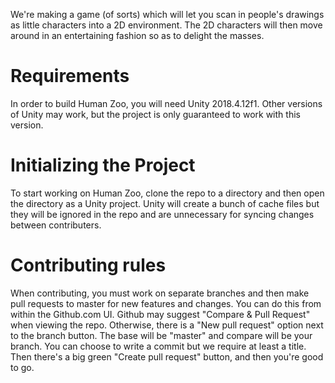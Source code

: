 We're making a game (of sorts) which will let you scan in people's drawings as little characters into a 2D environment. The 2D characters will then move around in an entertaining fashion so as to delight the masses.

Requirements
============

In order to build Human Zoo, you will need Unity 2018.4.12f1. Other versions of Unity may work, but the project is only guaranteed to work with this version.


Initializing the Project
========================
To start working on Human Zoo, clone the repo to a directory and then open the directory as a Unity project. Unity will create a bunch of cache files but they will be ignored in the repo and are unnecessary for syncing changes between contributers.

Contributing rules
==================
When contributing, you must work on separate branches and then make pull requests to master for new features and changes. You can do this from within the Github.com UI. Github may suggest "Compare & Pull Request" when viewing the repo. Otherwise, there is a "New pull request" option next to the branch button. The base will be "master" and compare will be your branch. You can choose to write a commit but we require at least a title. Then there's a big green "Create pull request" button, and then you're good to go.